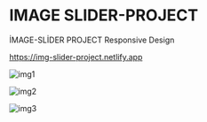 # IMAGE SLIDER-PROJECT
İMAGE-SLİDER PROJECT
Responsive Design

https://img-slider-project.netlify.app

![img1](https://user-images.githubusercontent.com/96665012/147761252-156d442e-689d-440d-ac1e-b78ffcf8b1c7.PNG)

![img2](https://user-images.githubusercontent.com/96665012/147761286-49055d8e-569c-47ed-9fab-14d7183962ce.PNG)

![img3](https://user-images.githubusercontent.com/96665012/147761301-d289b590-c8a0-438e-92a5-1af74e96d71b.PNG)
